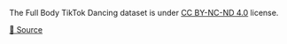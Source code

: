 The Full Body TikTok Dancing dataset is under [CC BY-NC-ND 4.0](https://creativecommons.org/licenses/by-nc-nd/4.0/legalcode) license.

[🔗 Source](https://www.kaggle.com/datasets/tapakah68/segmentation-full-body-tiktok-dancing-dataset)


